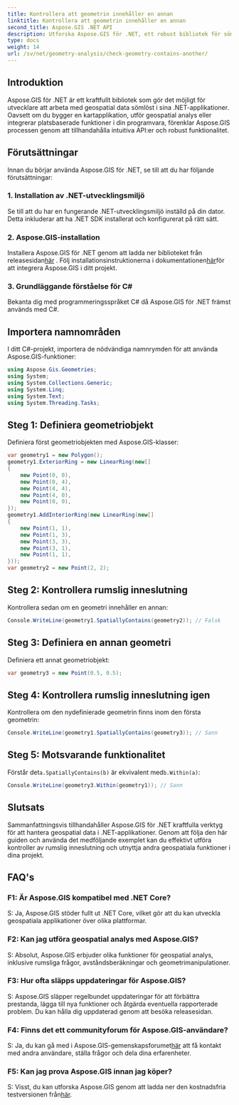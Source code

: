 ```yaml
---
title: Kontrollera att geometrin innehåller en annan
linktitle: Kontrollera att geometrin innehåller en annan
second_title: Aspose.GIS .NET API
description: Utforska Aspose.GIS för .NET, ett robust bibliotek för sömlös integrering av geospatial data i dina .NET-applikationer.
type: docs
weight: 14
url: /sv/net/geometry-analysis/check-geometry-contains-another/
---
```

## Introduktion
Aspose.GIS för .NET är ett kraftfullt bibliotek som gör det möjligt för utvecklare att arbeta med geospatial data sömlöst i sina .NET-applikationer. Oavsett om du bygger en kartapplikation, utför geospatial analys eller integrerar platsbaserade funktioner i din programvara, förenklar Aspose.GIS processen genom att tillhandahålla intuitiva API:er och robust funktionalitet.
## Förutsättningar
Innan du börjar använda Aspose.GIS för .NET, se till att du har följande förutsättningar:
### 1. Installation av .NET-utvecklingsmiljö
Se till att du har en fungerande .NET-utvecklingsmiljö inställd på din dator. Detta inkluderar att ha .NET SDK installerat och konfigurerat på rätt sätt.
### 2. Aspose.GIS-installation
 Installera Aspose.GIS för .NET genom att ladda ner biblioteket från releasesidan[här](https://releases.aspose.com/gis/net/) . Följ installationsinstruktionerna i dokumentationen[här](https://reference.aspose.com/gis/net/)för att integrera Aspose.GIS i ditt projekt.
### 3. Grundläggande förståelse för C#
Bekanta dig med programmeringsspråket C# då Aspose.GIS för .NET främst används med C#.

## Importera namnområden
I ditt C#-projekt, importera de nödvändiga namnrymden för att använda Aspose.GIS-funktioner:
```csharp
using Aspose.Gis.Geometries;
using System;
using System.Collections.Generic;
using System.Linq;
using System.Text;
using System.Threading.Tasks;
```

## Steg 1: Definiera geometriobjekt
Definiera först geometriobjekten med Aspose.GIS-klasser:
```csharp
var geometry1 = new Polygon();
geometry1.ExteriorRing = new LinearRing(new[]
{
    new Point(0, 0),
    new Point(0, 4),
    new Point(4, 4),
    new Point(4, 0),
    new Point(0, 0),
});
geometry1.AddInteriorRing(new LinearRing(new[]
{
    new Point(1, 1),
    new Point(1, 3),
    new Point(3, 3),
    new Point(3, 1),
    new Point(1, 1),
}));
var geometry2 = new Point(2, 2);
```
## Steg 2: Kontrollera rumslig inneslutning
Kontrollera sedan om en geometri innehåller en annan:
```csharp
Console.WriteLine(geometry1.SpatiallyContains(geometry2)); // Falsk
```
## Steg 3: Definiera en annan geometri
Definiera ett annat geometriobjekt:
```csharp
var geometry3 = new Point(0.5, 0.5);
```
## Steg 4: Kontrollera rumslig inneslutning igen
Kontrollera om den nydefinierade geometrin finns inom den första geometrin:
```csharp
Console.WriteLine(geometry1.SpatiallyContains(geometry3)); // Sann
```
## Steg 5: Motsvarande funktionalitet
 Förstår det`a.SpatiallyContains(b)` är ekvivalent med`b.Within(a)`:
```csharp
Console.WriteLine(geometry3.Within(geometry1)); // Sann
```

## Slutsats
Sammanfattningsvis tillhandahåller Aspose.GIS för .NET kraftfulla verktyg för att hantera geospatial data i .NET-applikationer. Genom att följa den här guiden och använda det medföljande exemplet kan du effektivt utföra kontroller av rumslig inneslutning och utnyttja andra geospatiala funktioner i dina projekt.
## FAQ's
### F1: Är Aspose.GIS kompatibel med .NET Core?
S: Ja, Aspose.GIS stöder fullt ut .NET Core, vilket gör att du kan utveckla geospatiala applikationer över olika plattformar.
### F2: Kan jag utföra geospatial analys med Aspose.GIS?
S: Absolut, Aspose.GIS erbjuder olika funktioner för geospatial analys, inklusive rumsliga frågor, avståndsberäkningar och geometrimanipulationer.
### F3: Hur ofta släpps uppdateringar för Aspose.GIS?
S: Aspose.GIS släpper regelbundet uppdateringar för att förbättra prestanda, lägga till nya funktioner och åtgärda eventuella rapporterade problem. Du kan hålla dig uppdaterad genom att besöka releasesidan.
### F4: Finns det ett communityforum för Aspose.GIS-användare?
S: Ja, du kan gå med i Aspose.GIS-gemenskapsforumet[här](https://forum.aspose.com/c/gis/33) att få kontakt med andra användare, ställa frågor och dela dina erfarenheter.
### F5: Kan jag prova Aspose.GIS innan jag köper?
 S: Visst, du kan utforska Aspose.GIS genom att ladda ner den kostnadsfria testversionen från[här](https://releases.aspose.com/).
